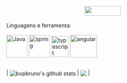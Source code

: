 <div align="center" style="text-align:center"> 
  <a  href="https://www.linkedin.com/in/bruno-pedrosa" target="_blank"><img height="25" width="95" src="https://img.shields.io/badge/-LinkedIn-%230077B5?style=for-the-badge&logo=linkedin&logoColor=white" target="_blank"></a> 
  </div>
  </br>
Linguagens e ferramenta:
    <div style="display: inline_block"><br>
      <a  href="https://www.java.com" target="_blank"><img align="center" alt="Java" height="60" width="55" src="https://www.svgrepo.com/show/303388/java-4-logo.svg"></a>
      <a  href="https://spring.io/" target="_blank"><img align="center" alt="spring" height="60" width="55" src="https://www.svgrepo.com/show/354379/spring.svg"></a>
      <a  href="https://www.typescriptlang.org/" target="_blank"><img align="center" alt="typescript" height="55" width="45" src="https://www.svgrepo.com/show/349540/typescript.svg"></a>
      <a  href="https://angular.io" target="_blank"><img align="center" alt="angular" height="60" width="70" src="https://www.svgrepo.com/show/353398/angular.svg"></a>      
    </div>
</br>

| <img align="center" src="https://github-readme-stats.vercel.app/api?username=bopbruno&show_icons=true&include_all_commits=true&theme=buefy&hide_border=true" alt="bopbruno's github stats" /></a> | <img align="center" src="https://github-readme-stats.vercel.app/api/top-langs/?username=bopbruno&layout=compact&theme=buefy&hide_border=true" /></a> |
